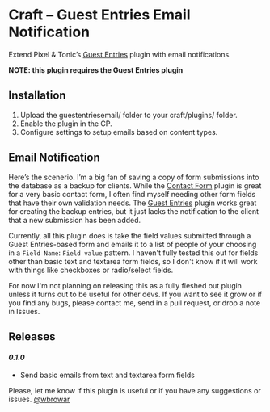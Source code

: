 # Craft – Guest Entries Email Notification
Extend Pixel &amp; Tonic&rsquo;s [Guest Entries](https://github.com/pixelandtonic/GuestEntries/) plugin with email notifications.

**NOTE: this plugin requires the Guest Entries plugin**

## Installation
1. Upload the guestentriesemail/ folder to your craft/plugins/ folder.
2. Enable the plugin in the CP.
3. Configure settings to setup emails based on content types.

## Email Notification
Here&rsquo;s the scenerio. I&rsquo;m a big fan of saving a copy of form submissions into the database as a backup for clients. While the [Contact Form](https://github.com/pixelandtonic/ContactForm/) plugin is great for a very basic contact form, I often find myself needing other form fields that have their own validation needs. The [Guest Entries](https://github.com/pixelandtonic/GuestEntries/) plugin works great for creating the backup entries, but it just lacks the notification to the client that a new submission has been added.

Currently, all this plugin does is take the field values submitted through a Guest Entries-based form and emails it to a list of people of your choosing in a `Field Name`: `Field value` pattern. I haven't fully tested this out for fields other than basic text and textarea form fields, so I don't know if it will work with things like checkboxes or radio/select fields.

For now I'm not planning on releasing this as a fully fleshed out plugin unless it turns out to be useful for other devs. If you want to see it grow or if you find any bugs, please contact me, send in a pull request, or drop a note in Issues.

## Releases
#### *0.1.0*
* Send basic emails from text and textarea form fields

Please, let me know if this plugin is useful or if you have any suggestions or issues. [@wbrowar](https://twitter.com/wbrowar)